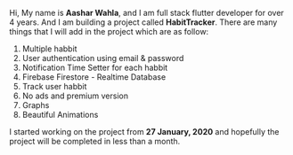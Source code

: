 Hi,
My name is **Aashar Wahla**, and I am full stack flutter developer for over 4 years. And I am building a project called **HabitTracker**.
There are many things that I will add in the project which are as follow:

 1. Multiple habbit
 2. User authentication using email & password
 3. Notification Time Setter for each habbit
 4. Firebase Firestore - Realtime Database
 5. Track user habbit
 6. No ads and premium version
 7. Graphs
 8. Beautiful Animations

I started working on the project from **27 January, 2020** and hopefully the project will be completed in less than a month.

